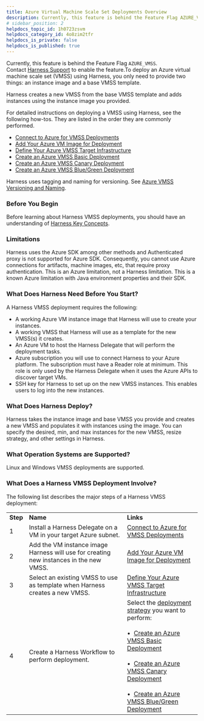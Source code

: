 ```yaml
---
title: Azure Virtual Machine Scale Set Deployments Overview
description: Currently, this feature is behind the Feature Flag AZURE_VMSS. Contact Harness Support to enable the feature. To deploy an Azure virtual machine scale set (VMSS) using Harness, you only need to provi…
# sidebar_position: 2
helpdocs_topic_id: 1h0723zsvm
helpdocs_category_id: 4o8zim2tfr
helpdocs_is_private: false
helpdocs_is_published: true
---
```


Currently, this feature is behind the Feature Flag `AZURE_VMSS`. Contact [Harness Support](https://mail.google.com/mail/?view=cm&fs=1&tf=1&to=support@harness.io) to enable the feature.To deploy an Azure virtual machine scale set (VMSS) using Harness, you only need to provide two things: an instance image and a base VMSS template.

Harness creates a new VMSS from the base VMSS template and adds instances using the instance image you provided.

For detailed instructions on deploying a VMSS using Harness, see the following how-tos. They are listed in the order they are commonly performed.

* [Connect to Azure for VMSS Deployments](connect-to-your-azure-vmss.md)
* [Add Your Azure VM Image for Deployment](add-your-azure-vm-image-for-deployment.md)
* [Define Your Azure VMSS Target Infrastructure](define-your-azure-vmss-target-infrastructure.md)
* [Create an Azure VMSS Basic Deployment](create-an-azure-vmss-basic-deployment.md)
* [Create an Azure VMSS Canary Deployment](create-an-azure-vmss-canary-deployment.md)
* [Create an Azure VMSS Blue/Green Deployment](create-an-azure-vmss-blue-green-deployment.md)

Harness uses tagging and naming for versioning. See [Azure VMSS Versioning and Naming](azure-vmss-versioning-and-naming.md).

### Before You Begin

Before learning about Harness VMSS deployments, you should have an understanding of [Harness Key Concepts](../../../starthere-firstgen/harness-key-concepts.md).

### Limitations

Harness uses the Azure SDK among other methods and Authenticated proxy is not supported for Azure SDK. Consequently, you cannot use Azure connections for artifacts, machine images, etc, that require proxy authentication. This is an Azure limitation, not a Harness limitation. This is a known Azure limitation with Java environment properties and their SDK.

### What Does Harness Need Before You Start?

A Harness VMSS deployment requires the following:

* A working Azure VM instance image that Harness will use to create your instances.
* A working VMSS that Harness will use as a template for the new VMSS(s) it creates.
* An Azure VM to host the Harness Delegate that will perform the deployment tasks.
* Azure subscription you will use to connect Harness to your Azure platform. The subscription must have a Reader role at minimum. This role is only used by the Harness Delegate when it uses the Azure APIs to discover target VMs.
* SSH key for Harness to set up on the new VMSS instances. This enables users to log into the new instances.

### What Does Harness Deploy?

Harness takes the instance image and base VMSS you provide and creates a new VMSS and populates it with instances using the image. You can specify the desired, min, and max instances for the new VMSS, resize strategy, and other settings in Harness.

### What Operation Systems are Supported?

Linux and Windows VMSS deployments are supported.

### What Does a Harness VMSS Deployment Involve?

The following list describes the major steps of a Harness VMSS deployment:



|  |  |  |
| --- | --- | --- |
| **Step** | **Name** | **Links** |
| 1 | Install a Harness Delegate on a VM in your target Azure subnet. | [Connect to Azure for VMSS Deployments](connect-to-your-azure-vmss.md) |
| 2 | Add the VM instance image Harness will use for creating new instances in the new VMSS. | [Add Your Azure VM Image for Deployment](add-your-azure-vm-image-for-deployment.md) |
| 3 | Select an existing VMSS to use as template when Harness creates a new VMSS. | [Define Your Azure VMSS Target Infrastructure](define-your-azure-vmss-target-infrastructure.md) |
| 4 | Create a Harness Workflow to perform deployment. | Select the [deployment strategy](../../concepts-cd/deployment-types/deployment-concepts-and-strategies.md) you want to perform: <br /><br />&bull;&nbsp; [Create an Azure VMSS Basic Deployment](create-an-azure-vmss-basic-deployment.md) <br /><br />&bull;&nbsp; [Create an Azure VMSS Canary Deployment](create-an-azure-vmss-canary-deployment.md) <br /><br />&bull;&nbsp; [Create an Azure VMSS Blue/Green Deployment](create-an-azure-vmss-blue-green-deployment.md) |

